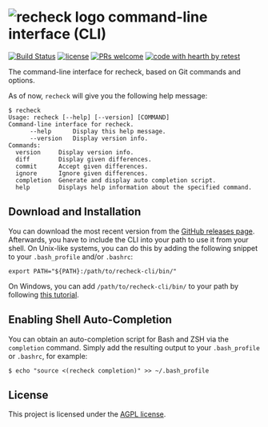 # ![recheck logo](https://user-images.githubusercontent.com/1871610/41766965-b69d46a2-7608-11e8-97b4-c6b0f047d455.png) command-line interface (CLI)

[![Build Status](https://travis-ci.com/retest/recheck.cli.svg?branch=master)](https://travis-ci.com/retest/recheck.cli)
[![license](https://img.shields.io/badge/license-AGPL-brightgreen.svg)](https://github.com/retest/recheck.cli/blob/master/LICENSE)
[![PRs welcome](https://img.shields.io/badge/PRs-welcome-ff69b4.svg)](https://github.com/retest/recheck.cli/issues?q=is%3Aissue+is%3Aopen+label%3A%22help+wanted%22)
[![code with hearth by retest](https://img.shields.io/badge/%3C%2F%3E%20with%20%E2%99%A5%20by-retest-C1D82F.svg)](https://retest.de/en/)

The command-line interface for recheck, based on Git commands and options.

As of now, `recheck` will give you the following help message:

```
$ recheck
Usage: recheck [--help] [--version] [COMMAND]
Command-line interface for recheck.
      --help      Display this help message.
      --version   Display version info.
Commands:
  version     Display version info.
  diff        Display given differences.
  commit      Accept given differences.
  ignore      Ignore given differences.
  completion  Generate and display auto completion script.
  help        Displays help information about the specified command.
```

## Download and Installation

You can download the most recent version from the [GitHub releases page](https://github.com/retest/recheck.cli/releases/). Afterwards, you have to include the CLI into your path to use it from your shell. On Unix-like systems, you can do this by adding the following snippet to your `.bash_profile` and/or `.bashrc`:

```
export PATH="${PATH}:/path/to/recheck-cli/bin/"
```

On Windows, you can add `/path/to/recheck-cli/bin/` to your path by following [this tutorial](https://java.com/en/download/help/path.xml).

## Enabling Shell Auto-Completion

You can obtain an auto-completion script for Bash and ZSH via the `completion` command.
Simply add the resulting output to your `.bash_profile` or `.bashrc`, for example:

```
$ echo "source <(recheck completion)" >> ~/.bash_profile
```

## License

This project is licensed under the [AGPL license](LICENSE).
